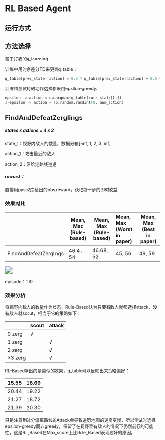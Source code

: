 # RL Based Agent

## 运行方式

## 方法选择

基于打表的q_learning

训练中用时序差分TD来更新q_table：

```python
q_table[prev_state][action] = 0.5 * q_table[prev_state][action] + 0.5 * (reward + 0.99 * max_q_next)
```

训练和测试时的动作选择都采用epsilon-greedy.

```python
epsilon -> action = np.argmax(q_table[curr_state][:]) 
1-epsilon -> action = np.random.randint(0, num_action)
```



## FindAndDefeatZerglings

##### states x actions = 4 x 2

state_1：视野内敌人的数量，数据分箱[-inf, 1, 2, 3, inf]

action_1：攻击最近的敌人

action_2：沿给定路线巡逻

##### reward：

直接用pysc2库给出的obs.reward，获取每一步的即时收益





### 效果对比

|                        | Mean, Max (Rule-based) | Mean, Max (Rule-based) | Mean, Max (Worst in paper) | Mean, Max (Best in paper) |
| ---------------------- | ---------------------- | ---------------------- | :------------------------- | ------------------------- |
| FindAndDefeatZerglings | 46.4，54               | 46.68, 52              | 45, 56                     | 49, 59                    |

<img src="D:\2020Autumn\RL\rl-midterm-master\test_100ep.png" style="zoom:150%;" />

episode：100

### 效果分析

将视野内敌人的数量作为状态，Rule-Based认为只要有敌人就都选择attack，没有敌人就scout，相当于它的策略如下：

|         | scout | attack |
| ------- | ----- | ------ |
| 0 zerg  | √     |        |
| 1 zerg  |       | √      |
| 2 zerg  |       | √      |
| ≥3 zerg |       | √      |

RL-Based学出的是类似的效果，q_table可以反映出来策略偏好：

| 15.55 | 18.69 |
| ----- | ----- |
| 20.44 | 19.22 |
| 21.27 | 18.72 |
| 21.39 | 20.30 |

只是注意到过分偏离路线的Attack会导致遍历地图的速度变慢，所以测试时选择epsilon-greedy而非greedy，保留了在视野里有敌人的情况下仍然前行的可能性，这是RL_Based在Max_score上比Rule_Based表现较好的原因。









